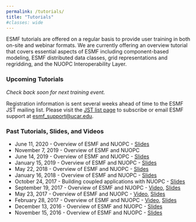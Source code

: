 ```yaml
---
permalink: /tutorials/
title: "Tutorials"
#classes: wide
---
```


ESMF tutorials are offered on a regular basis to provide user training in both on-site and webinar formats. We are currently offering an overview tutorial that covers essential aspects of ESMF including component-based modeling, ESMF distributed data classes, grid representations and regridding, and the NUOPC Interoperability Layer.  

### Upcoming Tutorials

*Check back soon for next training event.*

Registration information is sent several weeks ahead of time to the ESMF JST mailing list.  Please visit the [JST list page](http://mailman.cgd.ucar.edu/mailman/listinfo/esmf_jst) to subscribe or email ESMF support at [esmf_support@ucar.edu](esmf_support@ucar.edu).

### Past Tutorials, Slides, and Videos

- June 11, 2020 - Overview of ESMF and NUOPC - [Slides](https://tinyurl.com/esmf-slides-2020june11)
- November 7, 2019 - Overview of ESMF and NUOPC
- June 14, 2019 - Overview of ESMF and NUOPC - [Slides](https://docs.google.com/presentation/d/1E7RO7-nJC-7wd-QxAtdHSAvOO2jqhBuxzWka-00Tyao/edit?usp=sharing)
- January 15, 2019 - Overview of ESMF and NUOPC - [Slides](https://docs.google.com/presentation/d/1kPCTnyqCR7qcLB8oWCh0vbC65aRfhl-rx6Sgi_TeERI/edit?usp=sharing)
- May 22, 2018 - Overview of ESMF and NUOPC - [Slides](https://docs.google.com/presentation/d/1PJSgWlfNhio3a4sZwqX7fvKLaV_fOwvr-eTkD7pSWkc/edit?usp=sharing)
- January 16, 2018 - Overview of ESMF and NUOPC - [Slides](https://docs.google.com/presentation/d/1r-zq9ZnZ2Pv1X4XlHO1Ga7sr5ECC2y4ifzhLbcq7ZIQ/edit#slide=id.p4)
- October 24, 2017 - Building coupled applications with NUOPC - [Slides](https://docs.google.com/presentation/d/1g9AOcoolkG-vO8gu-FlESpIIKgy1Yo7eoM48CE4mZlc/edit#slide=id.p4)
- September 19, 2017 - Overview of ESMF and NUOPC - [Video](https://youtu.be/dDymKzV1NRA), [Slides](https://tinyurl.com/esmf-tutorial-2017sept19)
- May 23, 2017 - Overview of ESMF and NUOPC - [Video](https://youtu.be/PAmOwKoaXSk), [Slides](https://docs.google.com/presentation/d/1AqNQX7fzVPWmsoHJa--uQykWSV-LX75WB-72lx8gSU4/edit#slide=id.p4)
- February 28, 2017 - Overview of ESMF and NUOPC - [Video](https://youtu.be/PAmOwKoaXSk), [Slides](http://tinyurl.com/esmf-tutorial-2017feb28)
- December 13, 2016 - Overview of ESMF and NUOPC - [Slides](https://docs.google.com/presentation/d/16Tra4Y2MGhET9qluia72TfFm-kflYN4QbIM3-KlE9K4/edit?usp=sharing)
- November 15, 2016 - Overview of ESMF and NUOPC - [Slides](https://docs.google.com/presentation/d/1FzfJ5DbnRbaypTzGoicmx0xbJtor7tsG-D082KvV6T8/edit#slide=id.p4)

